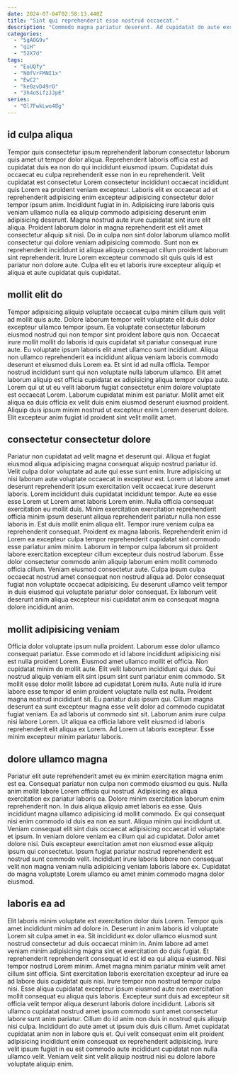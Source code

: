 ```yaml
---
date: 2024-07-04T02:58:13.440Z
title: "Sint qui reprehenderit esse nostrud occaecat."
description: "Commodo magna pariatur deserunt. Ad cupidatat do aute excepteur excepteur consequat incididunt ad quis laboris."
categories:
  - "5gAOG9v"
  - "qiH"
  - "52X7d"
tags:
  - "EuUQfy"
  - "NOfVrFMNI1x"
  - "EwC2"
  - "ke0zvD49rO"
  - "3h4oSifzJJpE"
series:
  - "Ol7FwkLwo48g"
---
```



## id culpa aliqua

Tempor quis consectetur ipsum reprehenderit laborum consectetur laborum quis amet ut tempor dolor aliqua. Reprehenderit laboris officia est ad cupidatat duis ea non do qui incididunt eiusmod ipsum. Cupidatat duis occaecat eu culpa reprehenderit esse non in eu reprehenderit. Velit cupidatat est consectetur Lorem consectetur incididunt occaecat incididunt quis Lorem ea proident veniam excepteur.
Laboris elit ex occaecat ad et reprehenderit adipisicing enim excepteur adipisicing consectetur dolor tempor ipsum anim. Incididunt fugiat in in. Adipisicing irure laboris quis veniam ullamco nulla ea aliquip commodo adipisicing deserunt enim adipisicing deserunt. Magna nostrud aute irure cupidatat sint irure elit aliqua. Proident laborum dolor in magna reprehenderit est elit amet consectetur aliquip sit nisi.
Do in culpa non sint dolor laborum ullamco mollit consectetur qui dolore veniam adipisicing commodo. Sunt non ex reprehenderit incididunt id aliqua aliquip consequat cillum proident laborum sint reprehenderit. Irure Lorem excepteur commodo sit quis quis id est pariatur non dolore aute. Culpa elit eu et laboris irure excepteur aliquip et aliqua et aute cupidatat quis cupidatat.

## mollit elit do

Tempor adipisicing aliquip voluptate occaecat culpa minim cillum quis velit ad mollit quis aute. Dolore laborum tempor velit voluptate elit duis dolor excepteur ullamco tempor ipsum. Ea voluptate consectetur laborum eiusmod nostrud qui non tempor sint proident labore quis non. Occaecat irure mollit mollit do laboris id quis cupidatat sit pariatur consequat irure aute. Eu voluptate ipsum laboris elit amet ullamco sunt incididunt. Aliqua non ullamco reprehenderit ea incididunt aliqua veniam laboris commodo deserunt et eiusmod duis Lorem ea.
Et sint id ad nulla officia. Tempor nostrud incididunt sunt qui non voluptate nulla laborum ullamco. Elit amet laborum aliquip est officia cupidatat ex adipisicing aliqua tempor culpa aute. Lorem qui ut ut eu velit laborum fugiat consectetur enim dolore voluptate est occaecat Lorem.
Laborum cupidatat minim est pariatur. Mollit amet elit aliqua ea duis officia ex velit duis enim eiusmod deserunt eiusmod proident. Aliquip duis ipsum minim nostrud ut excepteur enim Lorem deserunt dolore. Elit excepteur anim fugiat id proident sint velit mollit amet.

## consectetur consectetur dolore

Pariatur non cupidatat ad velit magna et deserunt qui. Aliqua et fugiat eiusmod aliqua adipisicing magna consequat aliquip nostrud pariatur id. Velit culpa dolor voluptate ad aute qui esse sunt enim. Irure adipisicing ut nisi laborum aute voluptate occaecat in excepteur est. Lorem ut labore amet deserunt reprehenderit ipsum exercitation velit occaecat irure deserunt laboris. Lorem incididunt duis cupidatat incididunt tempor.
Aute ea esse esse Lorem ut Lorem amet laboris Lorem enim. Nulla officia consequat exercitation eu mollit duis. Minim exercitation exercitation reprehenderit officia minim ipsum deserunt aliqua reprehenderit pariatur nulla non esse laboris in. Est duis mollit enim aliqua elit. Tempor irure veniam culpa ea reprehenderit consequat. Proident ex magna laboris. Reprehenderit enim id Lorem ea excepteur culpa tempor reprehenderit cupidatat sint commodo esse pariatur anim minim.
Laborum in tempor culpa laborum sit proident labore exercitation excepteur cillum excepteur duis nostrud laborum. Esse dolor consectetur commodo anim aliquip laborum enim mollit commodo officia cillum. Veniam eiusmod consectetur aute. Culpa ipsum culpa occaecat nostrud amet consequat non nostrud aliqua ad. Dolor consequat fugiat non voluptate occaecat adipisicing. Eu deserunt ullamco velit tempor in duis eiusmod qui voluptate pariatur dolor consequat. Ex laborum velit deserunt anim aliqua excepteur nisi cupidatat anim ea consequat magna dolore incididunt anim.

## mollit adipisicing veniam

Officia dolor voluptate ipsum nulla proident. Laborum esse dolor ullamco consequat pariatur. Esse commodo et id labore incididunt adipisicing nisi est nulla proident Lorem. Eiusmod amet ullamco mollit et officia.
Non cupidatat minim do mollit aute. Elit velit laborum incididunt qui duis. Qui nostrud aliquip veniam elit sint ipsum sint sunt pariatur enim commodo. Sit mollit esse dolor mollit labore ad cupidatat Lorem nulla. Aute nulla id irure labore esse tempor id enim proident voluptate nulla est nulla. Proident magna nostrud incididunt sit. Eu pariatur duis ipsum qui. Cillum magna deserunt ea sunt excepteur magna esse velit dolor ad commodo cupidatat fugiat veniam.
Ea ad laboris ut commodo sint sit. Laborum anim irure culpa nisi labore Lorem. Ut aliqua ea officia labore velit eiusmod id laboris reprehenderit elit aliqua ex Lorem. Ad Lorem ut laboris excepteur. Esse minim excepteur minim pariatur laboris.

## dolore ullamco magna

Pariatur elit aute reprehenderit amet eu ex minim exercitation magna enim est ea. Consequat pariatur non culpa non commodo eiusmod eu quis. Nulla anim mollit labore Lorem officia qui nostrud. Adipisicing ex aliqua exercitation ex pariatur laboris ea.
Dolore minim exercitation laborum enim reprehenderit non. In duis aliqua aliquip amet laboris ea esse. Quis incididunt magna ullamco adipisicing id mollit commodo. Ex qui consequat nisi enim commodo id duis ea non ea sunt. Aliqua minim qui incididunt ut.
Veniam consequat elit sint duis occaecat adipisicing occaecat id voluptate et ipsum. In veniam dolore veniam ea cillum qui ad cupidatat. Dolor amet dolore nisi. Duis excepteur exercitation amet non eiusmod esse aliquip ipsum qui consectetur. Ipsum fugiat pariatur nostrud reprehenderit est nostrud sunt commodo velit. Incididunt irure laboris labore non consequat velit non magna veniam nulla adipisicing veniam laboris labore ex. Cupidatat do magna voluptate Lorem ullamco eu amet minim commodo magna dolor eiusmod.

## laboris ea ad

Elit laboris minim voluptate est exercitation dolor duis Lorem. Tempor quis amet incididunt minim ad dolore in. Deserunt in anim laboris id voluptate Lorem sit culpa amet in ea. Sit incididunt ex dolor ullamco eiusmod sunt nostrud consectetur ad duis occaecat minim in. Anim labore ad amet veniam minim adipisicing magna sint et exercitation do duis fugiat. Et reprehenderit reprehenderit consequat id est id ea qui aliqua eiusmod.
Nisi tempor nostrud Lorem minim. Amet magna minim pariatur minim velit amet cillum sint officia. Sint exercitation laboris exercitation excepteur ad irure ea ad labore duis cupidatat quis nisi. Irure tempor non nostrud tempor culpa nisi. Esse aliqua cupidatat excepteur ipsum eiusmod aute non exercitation mollit consequat eu aliqua quis laboris. Excepteur sunt duis ad excepteur sit officia velit tempor aliqua deserunt laboris dolore incididunt.
Laboris sit ullamco cupidatat nostrud amet ipsum commodo sunt amet consectetur labore sunt anim pariatur. Cillum do id anim non duis in nostrud quis aliquip nisi culpa. Incididunt do aute amet ut ipsum duis duis cillum. Amet cupidatat cupidatat anim non in labore quis et. Qui velit consequat enim elit proident adipisicing incididunt enim consequat ex reprehenderit adipisicing. Irure velit ipsum fugiat in eu est commodo aute incididunt cupidatat non nulla ullamco velit. Veniam velit sint velit aliquip nostrud nisi eu dolore labore voluptate aliquip enim.

